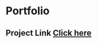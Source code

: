 # Portfolio

## Project Link [Click here](https://portfolio-rcywvuu3x-niranjanaks-projects.vercel.app/)
